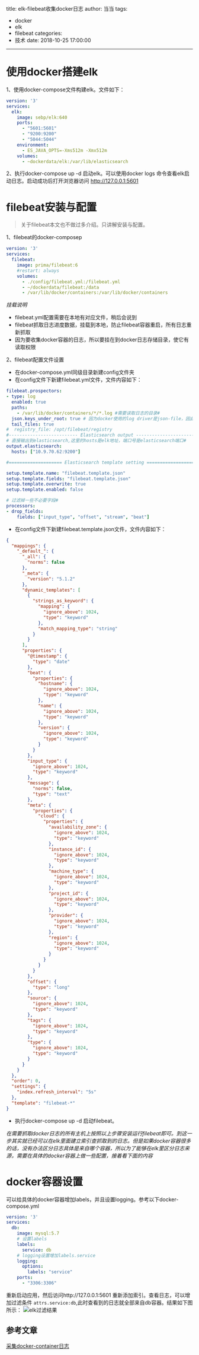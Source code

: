 title: elk-filebeat收集docker日志
author: 当当
tags:
  - docker
  - elk
  - filebeat
categories:
  - 技术
date: 2018-10-25 17:00:00
---
# 使用docker搭建elk
1、使用docker-compose文件构建elk。文件如下：

```yml
version: '3'
services:
  elk:
    image: sebp/elk:640
    ports:
      - "5601:5601"
      - "9200:9200"
      - "5044:5044"
    environment:
      - ES_JAVA_OPTS=-Xms512m -Xmx512m
    volumes:
      - ~dockerdata/elk:/var/lib/elasticsearch
```
2、执行docker-compose up -d 启动elk。可以使用docker logs 命令查看elk启动日志。启动成功后打开浏览器访问 http://127.0.0.1:5601 

<!--more-->

# filebeat安装与配置

> 关于filebeat本文也不做过多介绍。只讲解安装与配置。

1、filebeat的docker-composep

```yml
version: '3'
services:
  filebeat:
    image: prima/filebeat:6
    #restart: always
    volumes:
      - ./config/filebeat.yml:/filebeat.yml
      - ~/dockerdata/filebeat:/data
      - /var/lib/docker/containers:/var/lib/docker/containers
```
*挂载说明*
- filebeat.yml配置需要在本地有对应文件，稍后会说到
- filebeat抓取日志进度数据，挂载到本地，防止filebeat容器重启，所有日志重新抓取
- 因为要收集docker容器的日志，所以要挂在到docker日志存储目录，使它有读取权限

2、filebeat配置文件设置

- 在docker-compose.yml同级目录新建config文件夹
- 在config文件下新建filebeat.yml文件，文件内容如下：

```yml
filebeat.prospectors:
- type: log
  enabled: true
  paths:
    - /var/lib/docker/containers/*/*.log #需要读取日志的目录#
  json.keys_under_root: true # 因为docker使用的log driver是json-file，因此采集到的日志格式是json格式，设置为true之后，filebeat会将日志进行json_decode处理
  tail_files: true
#  registry_file: /opt/filebeat/registry
#-------------------------- Elasticsearch output ------------------------------
# 直接输出到elasticsearch,这里的hosts是elk地址，端口号是elasticsearch端口#
output.elasticsearch:
  hosts: ["10.9.70.62:9200"]

#==================== Elasticsearch template setting ==========================

setup.template.name: "filebeat.template.json"
setup.template.fields: "filebeat.template.json"
setup.template.overwrite: true
setup.template.enabled: false

# 过滤掉一些不必要字段#
processors:
- drop_fields:
    fields: ["input_type", "offset", "stream", "beat"]
```
- 在config文件下新建filebeat.template.json文件，文件内容如下：

```json
{
  "mappings": {
    "_default_": {
      "_all": {
        "norms": false
      },
      "_meta": {
        "version": "5.1.2"
      },
      "dynamic_templates": [
        {
          "strings_as_keyword": {
            "mapping": {
              "ignore_above": 1024,
              "type": "keyword"
            },
            "match_mapping_type": "string"
          }
        }
      ],
      "properties": {
        "@timestamp": {
          "type": "date"
        },
        "beat": {
          "properties": {
            "hostname": {
              "ignore_above": 1024,
              "type": "keyword"
            },
            "name": {
              "ignore_above": 1024,
              "type": "keyword"
            },
            "version": {
              "ignore_above": 1024,
              "type": "keyword"
            }
          }
        },
        "input_type": {
          "ignore_above": 1024,
          "type": "keyword"
        },
        "message": {
          "norms": false,
          "type": "text"
        },
        "meta": {
          "properties": {
            "cloud": {
              "properties": {
                "availability_zone": {
                  "ignore_above": 1024,
                  "type": "keyword"
                },
                "instance_id": {
                  "ignore_above": 1024,
                  "type": "keyword"
                },
                "machine_type": {
                  "ignore_above": 1024,
                  "type": "keyword"
                },
                "project_id": {
                  "ignore_above": 1024,
                  "type": "keyword"
                },
                "provider": {
                  "ignore_above": 1024,
                  "type": "keyword"
                },
                "region": {
                  "ignore_above": 1024,
                  "type": "keyword"
                }
              }
            }
          }
        },
        "offset": {
          "type": "long"
        },
        "source": {
          "ignore_above": 1024,
          "type": "keyword"
        },
        "tags": {
          "ignore_above": 1024,
          "type": "keyword"
        },
        "type": {
          "ignore_above": 1024,
          "type": "keyword"
        }
      }
    }
  },
  "order": 0,
  "settings": {
    "index.refresh_interval": "5s"
  },
  "template": "filebeat-*"
}

```
- 执行docker-compose up -d 启动filebeat。

*在需要抓取docker日志的所有主机上按照以上步骤安装运行filebeat即可。到这一步其实就已经可以在elk里面建立索引查抓取到的日志。但是如果docker容器很多的话，没有办法区分日志具体是来自哪个容器，所以为了能够在elk里区分日志来源，需要在具体的docker容器上做一些配置，接着看下面的内容*

# docker容器设置

可以给具体的docker容器增加labels，并且设置logging。参考以下docker-compose.yml

```yml
version: '3'
services:
  db:
    image: mysql:5.7
    # 设置labels
    labels:
      service: db
    # logging设置增加labels.service
    logging:
      options:
        labels: "service"
    ports:
      - "3306:3306"
```
重新启动应用，然后访问http://127.0.0.1:5601 重新添加索引。查看日志，可以增加过滤条件 `attrs.service:db`,此时查看到的日志就全部来自db容器。结果如下图所示：
![elk过滤结果](https://s1.ax1x.com/2018/10/25/iyVFp9.jpg)

## 参考文章

[采集docker-container日志](http://www.yipzale.me/article/2018/02/collect-docker-container-log.html)